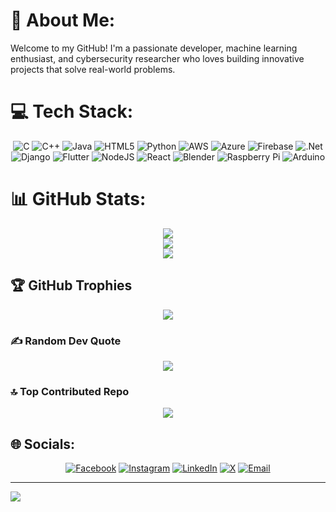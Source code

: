 # 💫 About Me:

Welcome to my GitHub! I'm a passionate developer, machine learning enthusiast, and cybersecurity researcher who loves building innovative projects that solve real-world problems.

# 💻 Tech Stack:
<div align="center">
  
![C](https://img.shields.io/badge/c-%2300599C.svg?style=for-the-badge&logo=c&logoColor=white) 
![C++](https://img.shields.io/badge/c++-%2300599C.svg?style=for-the-badge&logo=c%2B%2B&logoColor=white) 
![Java](https://img.shields.io/badge/java-%23ED8B00.svg?style=for-the-badge&logo=openjdk&logoColor=white) 
![HTML5](https://img.shields.io/badge/html5-%23E34F26.svg?style=for-the-badge&logo=html5&logoColor=white) 
![Python](https://img.shields.io/badge/python-3670A0?style=for-the-badge&logo=python&logoColor=ffdd54) 
![AWS](https://img.shields.io/badge/AWS-%23FF9900.svg?style=for-the-badge&logo=amazon-aws&logoColor=white) 
![Azure](https://img.shields.io/badge/azure-%230072C6.svg?style=for-the-badge&logo=microsoftazure&logoColor=white) 
![Firebase](https://img.shields.io/badge/firebase-%23039BE5.svg?style=for-the-badge&logo=firebase) 
![.Net](https://img.shields.io/badge/.NET-5C2D91?style=for-the-badge&logo=.net&logoColor=white) 
![Django](https://img.shields.io/badge/django-%23092E20.svg?style=for-the-badge&logo=django&logoColor=white) 
![Flutter](https://img.shields.io/badge/Flutter-%2302569B.svg?style=for-the-badge&logo=Flutter&logoColor=white) 
![NodeJS](https://img.shields.io/badge/node.js-6DA55F?style=for-the-badge&logo=node.js&logoColor=white) 
![React](https://img.shields.io/badge/react-%2320232a.svg?style=for-the-badge&logo=react&logoColor=%2361DAFB) 
![Blender](https://img.shields.io/badge/blender-%23F5792A.svg?style=for-the-badge&logo=blender&logoColor=white) 
![Raspberry Pi](https://img.shields.io/badge/-Raspberry_Pi-C51A4A?style=for-the-badge&logo=Raspberry-Pi) 
![Arduino](https://img.shields.io/badge/-Arduino-00979D?style=for-the-badge&logo=Arduino&logoColor=white)

</div>

# 📊 GitHub Stats:
<div align="center">

![](https://github-readme-stats.vercel.app/api?username=NRJ900&theme=dark&hide_border=false&include_all_commits=false&count_private=false)<br/>
![](https://github-readme-streak-stats.herokuapp.com/?user=NRJ900&theme=dark&hide_border=false)<br/>
![](https://github-readme-stats.vercel.app/api/top-langs/?username=NRJ900&theme=dark&hide_border=false&include_all_commits=false&count_private=false&layout=compact)

</div>

## 🏆 GitHub Trophies
<div align="center">

![](https://github-profile-trophy.vercel.app/?username=NRJ900&theme=radical&no-frame=false&no-bg=false&margin-w=4)

</div>

### ✍️ Random Dev Quote
<div align="center">

![](https://quotes-github-readme.vercel.app/api?type=vetical&theme=dark)

</div>

### 🔝 Top Contributed Repo
<div align="center">

![](https://github-contributor-stats.vercel.app/api?username=NRJ900&limit=5&theme=dark&combine_all_yearly_contributions=true)

</div>

## 🌐 Socials:
<div align="center">

[![Facebook](https://img.shields.io/badge/Facebook-%231877F2.svg?logo=Facebook&logoColor=white)](https://facebook.com/https://www.facebook.com/people/Neeraj-S/pfbid0rhnFSgLMkPWySXc8DwTUPukcbXuHu3tdHi2vWjEAm9bBQM4CD3Dief5PF9J1YK9Cl/?rdid=ZGH7F6LCp6MKwWJ2&share_url=https%3A%2F%2Fwww.facebook.com%2Fshare%2F1BZHkhMB4w%2F)    [![Instagram](https://img.shields.io/badge/Instagram-%23E4405F.svg?logo=Instagram&logoColor=white)](https://instagram.com/https://www.instagram.com/_neeraj_s_/)     [![LinkedIn](https://img.shields.io/badge/LinkedIn-%230077B5.svg?logo=linkedin&logoColor=white)](https://linkedin.com/in/https://www.linkedin.com/in/mani-s-neeraj/)     [![X](https://img.shields.io/badge/X-black.svg?logo=X&logoColor=white)](https://x.com/https://x.com/INRJI2)     [![Email](https://img.shields.io/badge/Email-D14836?logo=gmail&logoColor=white)](mailto:manisneeraj13@gmail.com)  

</div>

---
<div>

[![](https://visitcount.itsvg.in/api?id=NRJ900&icon=8&color=1)](https://visitcount.itsvg.in)

</div>
